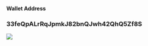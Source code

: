 <div id="box">
  <h4>Wallet Address</h4> 
  <h3>33feQpALrRqJpmkJ82bnQJwh42QhQ5Zf8S</h3>
  <div id="code"><img src="https://api.qrserver.com/v1/create-qr-code/?size=150x150&amp;data=33feQpALrRqJpmkJ82bnQJwh42QhQ5Zf8S"></div> 
</div>